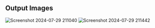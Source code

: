 ## Output Images ##
![Screenshot 2024-07-29 211040](https://github.com/user-attachments/assets/ecae7f2f-fef4-4d3d-b861-c913b279bb15)
![Screenshot 2024-07-29 211442](https://github.com/user-attachments/assets/9b880c52-c677-46d3-a938-bf57aa5fcf43)
